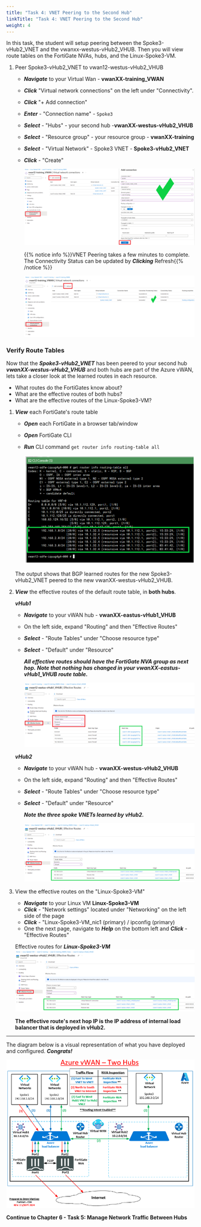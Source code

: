 ```yaml
---
title: "Task 4: VNET Peering to the Second Hub"
linkTitle: "Task 4: VNET Peering to the Second Hub"
weight: 4
---
```


In this task, the student will setup peering between the Spoke3-vHub2_VNET and the  vwanxx-westus-vHub2_VHUB.  Then you will view route tables on the FortiGate NVAs, hubs, and the Linux-Spoke3-VM.

1. Peer Spoke3-vHub2_VNET to vwan12-westus-vHub2_VHUB

    - ***Navigate*** to your Virtual Wan - **vwanXX-training_VWAN**
    - ***Click*** "Virtual network connections" on the left under "Connectivity".
    - ***Click*** "+ Add connection"

    - ***Enter*** - "Connection name" - `Spoke3`
    - ***Select*** - "Hubs" - your second hub -**vwanXX-westus-vHub2_VHUB**
    - ***Select*** - "Resource group" - your resource group - **vwanXX-training**
    - ***Select*** - "Virtual Network" - Spoke3 VNET - **Spoke3-vHub2_VNET**
    - ***Click*** - "Create"

        ![6_4-peer-vnet-hub2-1](../images/6_4-peer-vnet-hub2-1.PNG)

        {{% notice info %}}VNET Peering takes a few minutes to complete. The Connectivity Status can be updated by ***Clicking*** Refresh{{% /notice %}}

        ![6_4-peer-vnet-hub2-2](../images/6_4-peer-vnet-hub2-2.PNG)

### Verify Route Tables

Now that the ***Spoke3-vHub2_VNET*** has been peered to your second hub ***vwanXX-westus-vHub2_VHUB*** and both hubs are part of the Azure vWAN, lets take a closer look at the learned routes in each resource.

- What routes do the FortiGates know about?
- What are the effective routes of both hubs?
- What are the effective routes of the Linux-Spoke3-VM?

1. ***View*** each FortiGate's route table

    - ***Open*** each FortiGate in a browser tab/window
    - ***Open*** FortiGate CLI
    - ***Run*** CLI command `get router info routing-table all`

        ![6_4-peer-vnet-hub2-3](../images/6_4-peer-vnet-hub2-3.PNG)

    The output shows that BGP learned routes for the new Spoke3-vHub2_VNET peered to the new vwanXX-westus-vHub2_VHUB.

2. ***View*** the effective routes of the default route table, in **both hubs**.

    ***vHub1***
    - ***Navigate*** to your vWAN hub - **vwanXX-eastus-vHub1_VHUB**
    - On the left side, expand "Routing" and then "Effective Routes"
    - ***Select*** - "Route Tables" under "Choose resource type"
    - ***Select*** - "Default" under "Resource"
  
        ***All effective routes should have the FortiGate NVA group as next hop.***
        ***Note that nothing has changed in your vwanXX-eastus-vHub1_VHUB route table.***

        ![4_5-vnet-peering-verify-5](../images/4_5-vnet-peering-verify-5.PNG)

    ***vHub2***
    - ***Navigate*** to your vWAN hub - **vwanXX-westus-vHub2_VHUB**
    - On the left side, expand "Routing" and then "Effective Routes"
    - ***Select*** - "Route Tables" under "Choose resource type"
    - ***Select*** - "Default" under "Resource"
  
        ***Note the three spoke VNETs learned by vHub2.***

        ![6_4-peer-vnet-hub2-4](../images/6_4-peer-vnet-hub2-4.PNG)

3. View the effective routes on the "Linux-Spoke3-VM"

    - ***Navigate*** to your Linux VM **Linux-Spoke3-VM**
    - ***Click*** - "Network settings" located under "Networking" on the left side of the page
    - ***Click*** - "Linux-Spoke3-VM_nic1 (primary) / ipconfig (primary)
    - One the next page, navigate to ***Help*** on the bottom left and ***Click*** - "Effective Routes"

    Effective routes for ***Linux-Spoke3-VM***
    ![6_4-peer-vnet-hub2-4](../images/6_4-peer-vnet-hub2-4.PNG)

    **The effective route's next hop IP is the IP address of internal load balancer that is deployed in vHub2.**

---
The diagram below is a visual representation of what you have deployed and configured.  ***Congrats!***

![1_1-az-vwan-second-hub-ra](../images/1_1-az-vwan-second-hub-ra.PNG)

**Continue to Chapter 6 - Task 5: Manage Network Traffic Between Hubs**
